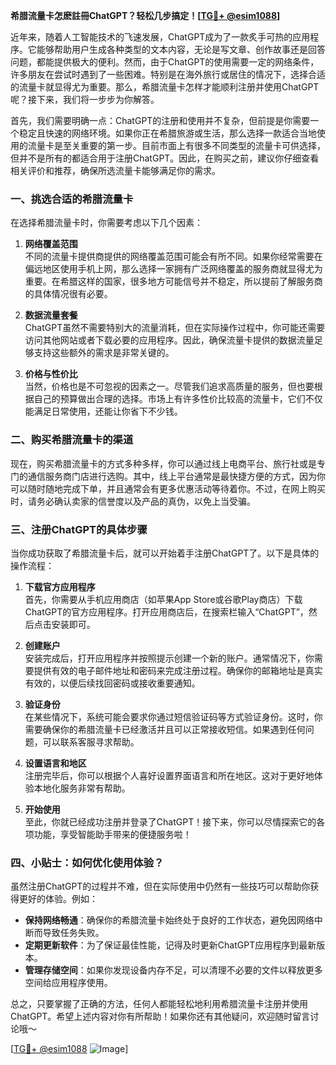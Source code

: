 **希腊流量卡怎麽註冊ChatGPT？轻松几步搞定！[[TG💪+ @esim1088](https://t.me/s/esim1088)]**

近年来，随着人工智能技术的飞速发展，ChatGPT成为了一款炙手可热的应用程序。它能够帮助用户生成各种类型的文本内容，无论是写文章、创作故事还是回答问题，都能提供极大的便利。然而，由于ChatGPT的使用需要一定的网络条件，许多朋友在尝试时遇到了一些困难。特别是在海外旅行或居住的情况下，选择合适的流量卡就显得尤为重要。那么，希腊流量卡怎样才能顺利注册并使用ChatGPT呢？接下来，我们将一步步为你解答。

首先，我们需要明确一点：ChatGPT的注册和使用并不复杂，但前提是你需要一个稳定且快速的网络环境。如果你正在希腊旅游或生活，那么选择一款适合当地使用的流量卡是至关重要的第一步。目前市面上有很多不同类型的流量卡可供选择，但并不是所有的都适合用于注册ChatGPT。因此，在购买之前，建议你仔细查看相关评价和推荐，确保所选流量卡能够满足你的需求。

### 一、挑选合适的希腊流量卡

在选择希腊流量卡时，你需要考虑以下几个因素：

1. **网络覆盖范围**  
   不同的流量卡提供商提供的网络覆盖范围可能会有所不同。如果你经常需要在偏远地区使用手机上网，那么选择一家拥有广泛网络覆盖的服务商就显得尤为重要。在希腊这样的国家，很多地方可能信号并不稳定，所以提前了解服务商的具体情况很有必要。

2. **数据流量套餐**  
   ChatGPT虽然不需要特别大的流量消耗，但在实际操作过程中，你可能还需要访问其他网站或者下载必要的应用程序。因此，确保流量卡提供的数据流量足够支持这些额外的需求是非常关键的。

3. **价格与性价比**  
   当然，价格也是不可忽视的因素之一。尽管我们追求高质量的服务，但也要根据自己的预算做出合理的选择。市场上有许多性价比较高的流量卡，它们不仅能满足日常使用，还能让你省下不少钱。

### 二、购买希腊流量卡的渠道

现在，购买希腊流量卡的方式多种多样，你可以通过线上电商平台、旅行社或是专门的通信服务商门店进行选购。其中，线上平台通常是最快捷方便的方式，因为你可以随时随地完成下单，并且通常会有更多优惠活动等待着你。不过，在网上购买时，请务必确认卖家的信誉度以及产品的真伪，以免上当受骗。

### 三、注册ChatGPT的具体步骤

当你成功获取了希腊流量卡后，就可以开始着手注册ChatGPT了。以下是具体的操作流程：

1. **下载官方应用程序**  
   首先，你需要从手机应用商店（如苹果App Store或谷歌Play商店）下载ChatGPT的官方应用程序。打开应用商店后，在搜索栏输入“ChatGPT”，然后点击安装即可。

2. **创建账户**  
   安装完成后，打开应用程序并按照提示创建一个新的账户。通常情况下，你需要提供有效的电子邮件地址和密码来完成注册过程。确保你的邮箱地址是真实有效的，以便后续找回密码或接收重要通知。

3. **验证身份**  
   在某些情况下，系统可能会要求你通过短信验证码等方式验证身份。这时，你需要确保你的希腊流量卡已经激活并且可以正常接收短信。如果遇到任何问题，可以联系客服寻求帮助。

4. **设置语言和地区**  
   注册完毕后，你可以根据个人喜好设置界面语言和所在地区。这对于更好地体验本地化服务非常有帮助。

5. **开始使用**  
   至此，你就已经成功注册并登录了ChatGPT！接下来，你可以尽情探索它的各项功能，享受智能助手带来的便捷服务啦！

### 四、小贴士：如何优化使用体验？

虽然注册ChatGPT的过程并不难，但在实际使用中仍然有一些技巧可以帮助你获得更好的体验。例如：

- **保持网络畅通**：确保你的希腊流量卡始终处于良好的工作状态，避免因网络中断而导致任务失败。
- **定期更新软件**：为了保证最佳性能，记得及时更新ChatGPT应用程序到最新版本。
- **管理存储空间**：如果你发现设备内存不足，可以清理不必要的文件以释放更多空间给应用程序使用。

总之，只要掌握了正确的方法，任何人都能轻松地利用希腊流量卡注册并使用ChatGPT。希望上述内容对你有所帮助！如果你还有其他疑问，欢迎随时留言讨论哦～  

[[TG💪+ @esim1088](https://t.me/s/esim1088) ![Image](https://i.postimg.cc/4NQfJmqS/Snipaste-2025-05-13-00-14-12.png)]